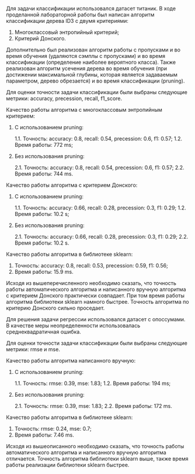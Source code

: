 Для задачи классификации использовался датасет титаник. В ходе проделанной лабораторной работы был написан алгоритм классификации дерева ID3 с двумя критериями:

1. Многоклассовый энтропийный критерий;
2. Критерий Донского.
   
Дополнительно был реализован алгоритм работы с пропусками и во время обучения (удаляются сэмплы с пропусками) и во время классификации (определение наиболее вероятного класса). Также реализован алгоритм усечения дерева во время обучения (при достижении максимальной глубины, которая является задаваемым параметром, дерево обрезается) и во время классификации (pruning).

Для оценки точности задачи классификации были выбраны следующие метрики: accuracy, precession, recall, f1_score. 

Качество работы алгоритма с многоклассовым энтропийным критерием:
1. С использованием pruning:
   
   1.1. Точность: accuracy: 0.8, recall: 0.54, precession: 0.6, f1: 0.57;
   1.2. Время работы: 772 ms;
   
3. Без использования pruning:
   
   2.1. Точность: accuracy: 0.8, recall: 0.54, precession: 0.6, f1: 0.57;
   2.2. Время работы: 744 ms.

Качество работы алгоритма с критерием Донского:
1. С использованием pruning:
   
   1.1. Точность: accuracy: 0.66, recall: 0.28, precession: 0.3, f1: 0.29;
   1.2. Время работы: 10.2 s;
   
3. Без использования pruning:
   
   2.1. Точность: accuracy: 0.66, recall: 0.28, precession: 0.3, f1: 0.29;
   2.2. Время работы: 10.2 s.

Качество работы алгоритма в библиотеке sklearn:

1. Точность: accuracy: 0.8, recall: 0.53, precession: 0.59, f1: 0.56;
2. Время работы: 15.9 ms.

Исходя из вышеперечисленного необходимо сказать, что точность работы автоматического алгоритма и написанного вручную алгоритма с критерием Донского практически совпадает. При том время работы алгоритма библиотеки sklearn намного быстрее. Точность алгоритма по критерию Донского сильно проседает.

Для решения задачи регрессии использовался датасет с опоссумами. В качестве меры неопределенности использовалась среднеквадратичная ошибка.

Для оценки точности задачи классификации были выбраны следующие метрики: rmse и mse.

Качество работы алгоритма написанного вручную:

1. С использованием pruning:
   
   1.1. Точность: rmse: 0.39, mse: 1.83;
   1.2. Время работы: 194 ms;

3. Без использования pruning:
   
   2.1. Точность: rmse: 0.39, mse: 1.83;
   2.2. Время работы: 172 ms.

Качество работы алгоритма в библиотеке sklearn:

1. Точность: rmse: 0.24, mse: 0.7;
2. Время работы: 7.46 ms.

Исходя из вышеописанного необходимо сказать, что точность работы автоматического алгоритма и написанного вручную алгоритма отличается. Точность алгоритма библиотеки sklearn выше, также время работы реализации библиотеки sklearn быстрее.
